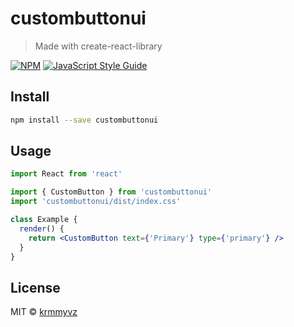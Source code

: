 # custombuttonui

> Made with create-react-library

[![NPM](https://img.shields.io/npm/v/custombuttonui.svg)](https://www.npmjs.com/package/custombuttonui) [![JavaScript Style Guide](https://img.shields.io/badge/code_style-standard-brightgreen.svg)](https://standardjs.com)

## Install

```bash
npm install --save custombuttonui
```

## Usage

```jsx
import React from 'react'

import { CustomButton } from 'custombuttonui'
import 'custombuttonui/dist/index.css'

class Example {
  render() {
    return <CustomButton text={'Primary'} type={'primary'} />
  }
}
```

## License

MIT © [krmmyvz](https://github.com/krmmyvz)

